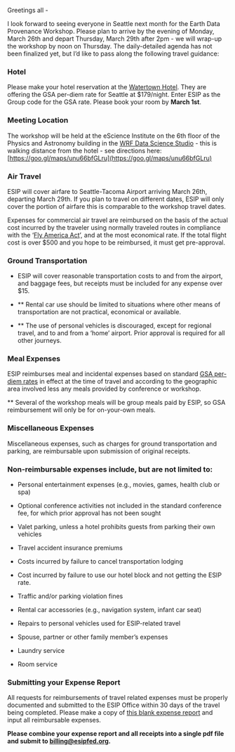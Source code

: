 Greetings all - 

I look forward to seeing everyone in Seattle next month for the Earth Data Provenance Workshop. Please plan to arrive by the evening of Monday, March 26th and depart Thursday, March 29th after 2pm - we will wrap-up the workshop by noon on Thursday. The daily-detailed agenda has not been finalized yet, but I’d like to pass along the following travel guidance:  

### **Hotel**

Please make your hotel reservation at the [Watertown Hotel](https://www.staypineapple.com/watertown-hotel-seattle-wa). They are offering the GSA per-diem rate for Seattle at $179/night. Enter ESIP as the Group code for the GSA rate. Please book your room by **March 1st**.

### **Meeting Location**

The workshop will be held at the eScience Institute on the 6th floor of the Physics and Astronomy building in the [WRF Data Science Studio](http://escience.washington.edu/wrf-data-science-studio/) - this is walking distance from the hotel - see directions here: [https://goo.gl/maps/unu66bfGLru](https://goo.gl/maps/unu66bfGLru)

### **Air Travel**

ESIP will cover airfare to Seattle-Tacoma Airport arriving March 26th, departing March 29th. If you plan to travel on different dates, ESIP will only cover the portion of airfare this is comparable to the workshop travel dates. 

Expenses for commercial air travel are reimbursed on the basis of the actual cost incurred by the traveler using normally traveled routes in compliance with the ‘[Fly America Act](http://www.gsa.gov/portal/content/103191)’, and at the most economical rate. If the total flight cost is over $500 and you hope to be reimbursed, it must get pre-approval.	

### **Ground Transportation**

* ESIP will cover reasonable transportation costs to and from the airport, and baggage fees, but receipts must be included for any expense over $15.

* ** Rental car use should be limited to situations where other means of transportation are not practical, economical or available. 

* ** The use of personal vehicles is discouraged, except for regional travel, and to and from a ‘home’ airport.  Prior approval is required for all other journeys.

### **Meal Expenses**

ESIP reimburses meal and incidental expenses based on standard [GSA per-diem rates](https://www.gsa.gov/portal/content/101518) in effect at the time of travel and according to the geographic area involved less any meals provided by conference or workshop.

** Several of the workshop meals will be group meals paid by ESIP, so GSA reimbursement will only be for on-your-own meals. 

### **Miscellaneous Expenses**

Miscellaneous expenses, such as charges for ground transportation and parking, are reimbursable upon submission of original receipts.

### **Non-reimbursable expenses include, but are not limited to:**

* Personal entertainment expenses (e.g., movies, games, health club or spa)

* Optional conference activities not included in the standard conference fee, for which prior approval has not been sought

* Valet parking, unless a hotel prohibits guests from parking their own vehicles

* Travel accident insurance premiums

* Costs incurred by failure to cancel transportation lodging

* Cost incurred by failure to use our hotel block and not getting the ESIP rate.

* Traffic and/or parking violation fines

* Rental car accessories (e.g., navigation system, infant car seat)

* Repairs to personal vehicles used for ESIP-related travel

* Spouse, partner or other family member’s expenses

* Laundry service

* Room service

### **Submitting your Expense Report**

All requests for reimbursements of travel related expenses must be properly documented and submitted to the ESIP Office within 30 days of the travel being completed.  Please make a copy of [this blank expense report](https://docs.google.com/spreadsheets/d/1OEn7uQDjmC7-Kdhb55CAVK8mzoQzj3Y48Pomf94NZMA/edit?usp=sharing) and input all reimbursable expenses.  

**Please combine your expense report and all receipts into a single pdf file and submit to ****billing@esipfed.org****.**

